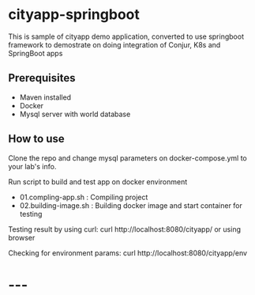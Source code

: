 # cityapp-springboot
This is sample of cityapp demo application, converted to use springboot framework to demostrate on doing integration of Conjur, K8s and SpringBoot apps

## Prerequisites
- Maven installed
- Docker
- Mysql server with world database

## How to use
Clone the repo and change mysql parameters on docker-compose.yml to your lab's info.

Run script to build and test app on docker environment
- 01.compling-app.sh : Compiling project
- 02.building-image.sh : Building docker image and start container for testing

Testing result by using curl: curl http://localhost:8080/cityapp/ or using browser

Checking for environment params: curl http://localhost:8080/cityapp/env

# ---
